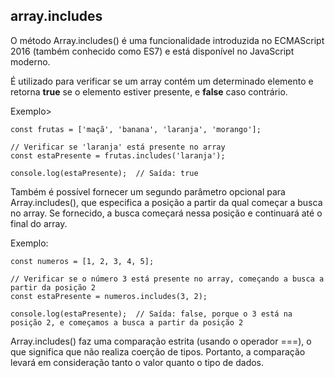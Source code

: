 ## array.includes

O método Array.includes() é uma funcionalidade introduzida no ECMAScript 2016 (também conhecido como ES7) e está disponível no JavaScript moderno.

É utilizado para verificar se um array contém um determinado elemento e retorna **true** se o elemento estiver presente, e **false** caso contrário.

Exemplo>
```
const frutas = ['maçã', 'banana', 'laranja', 'morango'];

// Verificar se 'laranja' está presente no array
const estaPresente = frutas.includes('laranja');

console.log(estaPresente);  // Saída: true
```

Também é possível fornecer um segundo parâmetro opcional para Array.includes(), que especifica a posição a partir da qual começar a busca no array. 
Se fornecido, a busca começará nessa posição e continuará até o final do array. 

Exemplo:
```
const numeros = [1, 2, 3, 4, 5];

// Verificar se o número 3 está presente no array, começando a busca a partir da posição 2
const estaPresente = numeros.includes(3, 2);

console.log(estaPresente);  // Saída: false, porque o 3 está na posição 2, e começamos a busca a partir da posição 2
```

Array.includes() faz uma comparação estrita (usando o operador ===), o que significa que não realiza coerção de tipos. Portanto, a comparação levará em consideração tanto o valor quanto o tipo de dados.